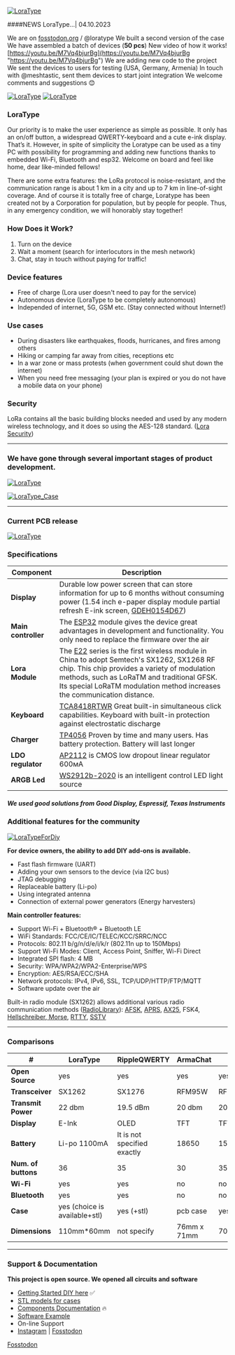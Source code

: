 [![LoraType](https://raw.githubusercontent.com/AutomationArt/LoraType/main/Image/LoraType.png "LoraType")](https://raw.githubusercontent.com/AutomationArt/LoraType/main/Image/LoraType.png "LoraType")

####NEWS LoraType...| 04.10.2023

We are on  [fosstodon.org]("https://fosstodon.org/ "fosstodon.org ") / @loratype
We built a second version of the case
We have assembled a batch of devices (**50 pcs**)
New video of how it works! [https://youtu.be/M7Vq4bjurBg](https://youtu.be/M7Vq4bjurBg "https://youtu.be/M7Vq4bjurBg")
We are adding new code to the project
We sent the devices to users for testing
(USA, Germany, Armenia)
In touch with @meshtastic, sent them devices to start joint integration 
We welcome comments and suggestions 😊

[![LoraType](https://raw.githubusercontent.com/AutomationArt/LoraType/main/Image/LoraTypeNP1.jpg "LoraType1")](https://raw.githubusercontent.com/AutomationArt/LoraType/main/Image/LoraTypeNP1.jpg "LoraType1")
[![LoraType](https://raw.githubusercontent.com/AutomationArt/LoraType/main/Image/LoraTypeNP2.jpg "LoraType2")](https://raw.githubusercontent.com/AutomationArt/LoraType/main/Image/LoraTypeNP3.png "LoraType2")

### LoraType
Our priority is to make the user experience as simple as possible. It only has an on/off button, a widespread QWERTY-keyboard and a cute e-ink display. That’s it. However, in spite of simplicity the Loratype can be used as a tiny PC with possibility for programming and adding new functions thanks to embedded Wі-Fі, Bluetooth and esp32. Welcome on board and feel like home, dear like-minded fellows!

There are some extra features: the LoRa protocol is noise-resistant, and the communication range is about 1 km in a city and up to 7 km in line-of-sight coverage. And of course it is totally free of charge, Loratype has been created not by a Corporation for population, but by people for people. Thus, in any emergency condition, we will honorably stay together!

### How Does it Work?
1. Turn on the device
2. Wait a moment (search for interlocutors in the mesh network)
3. Chat, stay in touch without paying for traffic!

### Device features
- Free of charge (Lora user doesn't need to pay for the service)
- Autonomous device (LoraType to be completely autonomous)
- Independed of internet, 5G, GSM etc. (Stay connected without Internet!)

### Use cases
- During disasters like earthquakes, floods, hurricanes, and fires among others
- Hiking or camping far away from cities, receptions etc
- In a war zone or mass protests (when government could shut down the internet)
- When you need free messaging (your plan is expired or you do not have a mobile data on your phone)

### Security
LoRa contains all the basic building blocks needed and used by any modern wireless technology, and it does so using the AES-128 standard. ([Lora Security](https://lora-alliance.org/wp-content/uploads/2020/11/lorawan_security_whitepaper.pdf "Lora Security"))

------------
### We have gone through several important stages of product development.

[![LoraType](https://raw.githubusercontent.com/AutomationArt/LoraType/main/Image/LoraType_v1tov2.png "LoraTypePCB")](https://raw.githubusercontent.com/AutomationArt/LoraType/main/Image/LoraType_v1tov2.png "LoraTypePCB")

[![LoraType_Case](https://github.com/AutomationArt/LoraType/blob/main/3D%20model%20-%20Case/V1/LoraType_FirstCase.png "LoraTypePCB")](https://github.com/AutomationArt/LoraType/blob/main/3D%20model%20-%20Case/V1/LoraType_FirstCase.png "LoraTypePCB")

------------

### Current PCB release

[![LoraType](https://raw.githubusercontent.com/AutomationArt/LoraType/main/Image/LoraType_PCB.png "LoraTypePCB")](https://raw.githubusercontent.com/AutomationArt/LoraType/main/Image/LoraType_PCB.png "LoraTypePCB")

### Specifications

|  Component | Description  |
| ------------ | ------------ |
| **Display**  | Durable low power screen that can store information for up to 6 months without consuming power (1.54 inch e-paper display module partial refresh E-ink screen, [GDEH0154D67](https://www.good-display.com/product/1.54-inch-e-paper-display-module-partial-refresh-E-ink-screen,-GDEH0154D67-208.html "GDEH0154D67"))   |
| **Main controller** | The [ESP32](https://www.espressif.com/sites/default/files/documentation/esp32-wroom-32e_esp32-wroom-32ue_datasheet_en.pdf "ESP32") module gives the device great advantages in development and functionality. You only need to replace the firmware over the air   |
| **Lora Module**  | The [E22](https://www.ebyte.com/en/product-view-news.aspx?id=437 "E22") series is the first wireless module in China to adopt Semtech's SX1262, SX1268 RF chip. This chip provides a variety of modulation methods, such as LoRaTM and traditional GFSK. Its special LoRaTM modulation method increases the communication distance.    |
| **Keyboard** | [TCA8418RTWR](https://www.ti.com/product/TCA8418/part-details/TCA8418RTWR "TCA8418RTWR") Great built-in simultaneous click capabilities. Keyboard with built-in protection against electrostatic discharge   |
| **Charger**| [TP4056](http://www.tp4056.com/datasheet/ "TP4056") Proven by time and many users. Has battery protection. Battery will last longer |
| **LDO regulator**  | [AP2112](https://www.digikey.com/en/products/detail/diodes-incorporated/AP2112K-3-3TRG1/4470746 "AP2112") is CMOS low dropout linear regulator 600мА  |
| **ARGB Led**  | [WS2912b-2020](https://www.tme.eu/Document/8b264124130de6e17f8ce807c3210601/WS2812B-2020.pdf "WS2912b-2020") is an intelligent control LED light source  |


##### We used good solutions from Good Display, Espressif, Texas Instruments


### Additional features for the community

[![LoraTypeForDiy](https://raw.githubusercontent.com/AutomationArt/LoraType/main/Image/LoraType_ForDIY.png "LoraTypeForDiy")](https://raw.githubusercontent.com/AutomationArt/LoraType/main/Image/LoraType_ForDIY.png "LoraTypeForDiy")

**For device owners, the ability to add DIY add-ons is available.**
- Fast flash firmware (UART)
- Adding your own sensors to the device (via I2C bus)
- JTAG debugging
- Replaceable battery (Li-po)
- Using integrated antenna
- Connection of external power generators (Energy harvesters)

**Main controller features:**

- Support Wi-Fi + Bluetooth® + Bluetooth LE
- WiFi Standards: FCC/CE/IC/TELEC/KCC/SRRC/NCC
- Protocols: 802.11 b/g/n/d/e/i/k/r (802.11n up to 150Mbps)
- Support Wi-Fi Modes: Client, Access Point, Sniffer, Wi-Fi Direct
- Integrated SPI flash: 4 MB
- Security: WPA/WPA2/WPA2-Enterprise/WPS
- Encryption: AES/RSA/ECC/SHA
- Network protocols: IPv4, IPv6, SSL, TCP/UDP/HTTP/FTP/MQTT
- Software update over the air

Built-in radio module (SX1262) allows additional various radio communication methods ([RadioLibrary](https://github.com/jgromes/RadioLib/tree/master/examples "RadioLibrary")):  [AFSK](https://en.wikipedia.org/wiki/Frequency-shift_keying "AFSK"), [APRS](https://en.wikipedia.org/wiki/Automatic_Packet_Reporting_System "APRS"), [AX25](https://en.wikipedia.org/wiki/AX.25 "AX25"), FSK4, [Hellschreiber](https://en.wikipedia.org/wiki/Hellschreiber "Hellschreiber,"),[ Morse](https://en.wikipedia.org/wiki/Morse_code " Morse"), [RTTY](https://en.wikipedia.org/wiki/Radioteletype "RTTY"), [SSTV](https://en.wikipedia.org/wiki/Slow-scan_television "SSTV")                        

------------
### Comparisons             
|   #| LoraType  |  RippleQWERTY  |   ArmaChat | LoRa Msg  | ESPboy LORA  |
| ------------ | ------------ | ------------ | ------------ | ------------ | ------------ |
| **Open Source** |  yes |  yes | yes |  yes | yes  |
| **Transceiver** | SX1262  | SX1276  | RFM95W | RFM95W  | SX1278  |
| **Transmit Power** | 22 dbm  | 19.5 dBm   | 20 dbm  | 20 dbm  |  30dBm  |
| **Display** | E-Ink  | OLED  | TFT  | TFT   |  TFT  |
|  **Battery** | Li-po 1100mA  | It is not specified exactly  | 18650  | 1500mA |  It is not specified exactly  |
|  **Num. of buttons** |  36 |  35  |  30  |  35  |  6  |
|  **Wi-Fi** |  yes |  yes  |  no  |  no  |  yes  |
|  **Bluetooth** | yes  |  yes  | no   | no   |  no   |
|  **Case** |  yes (choice is available+stl) |  yes (+stl)  |  pcb case  | yes (+stl) |  yes (+stl)  |
|  **Dimensions** |  110mm*60mm | not specify |  76mm x 71mm | 70mm*105mm  |  90mm*50mm | 

------------

### Support & Documentation
**This project is open source. We opened all circuits and software**
  
- [Getting Started DIY here](https://github.com/AutomationArt/LoraType/tree/main/GettingStarted "Getting Started DIY here")  :white_check_mark:
- [STL models for cases](https://github.com/AutomationArt/LoraType/tree/main/3D%20model%20-%20Case "STL models for cases") 
- [Components Documentation](https://github.com/AutomationArt/LoraType/tree/main/Documents "Component Documentation") :fire:
- [Software Example](https://github.com/AutomationArt/LoraType/tree/main/Software "Software Example")
- On-line Support
- [Instagram](https://www.instagram.com/automation_art "Instagram") | [Fosstodon](https://fosstodon.org/@loratype "Fosstodon")

<a rel="me" href="https://fosstodon.org/@loratype">Fosstodon</a>        